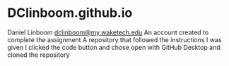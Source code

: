 # DClinboom.github.io
Daniel Linboom 
dclinboom@my.waketech.edu
An account created to complete the assignment
A repository that followed the instructions I was given
I clicked the code button and chose open with GitHub Desktop and cloned the repository
